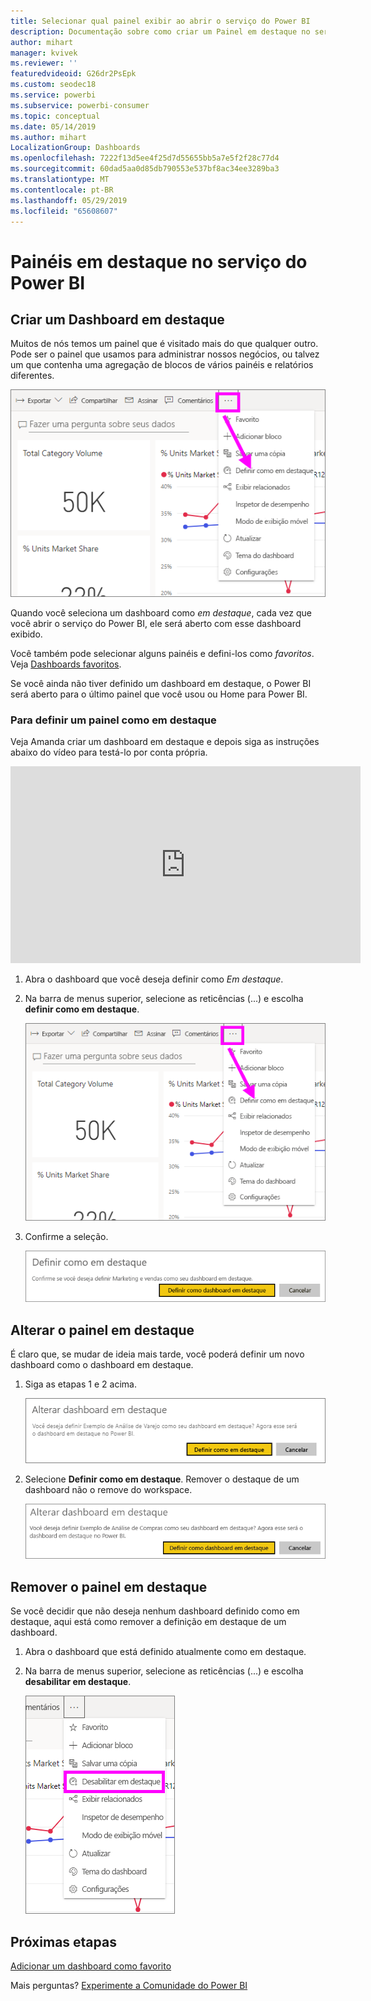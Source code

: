 ```yaml
---
title: Selecionar qual painel exibir ao abrir o serviço do Power BI
description: Documentação sobre como criar um Painel em destaque no serviço do Power BI
author: mihart
manager: kvivek
ms.reviewer: ''
featuredvideoid: G26dr2PsEpk
ms.custom: seodec18
ms.service: powerbi
ms.subservice: powerbi-consumer
ms.topic: conceptual
ms.date: 05/14/2019
ms.author: mihart
LocalizationGroup: Dashboards
ms.openlocfilehash: 7222f13d5ee4f25d7d55655bb5a7e5f2f28c77d4
ms.sourcegitcommit: 60dad5aa0d85db790553e537bf8ac34ee3289ba3
ms.translationtype: MT
ms.contentlocale: pt-BR
ms.lasthandoff: 05/29/2019
ms.locfileid: "65608607"
---
```

# <a name="featured-dashboards-in-power-bi-service"></a>Painéis em destaque no serviço do Power BI
## <a name="create-a-featured-dashboard"></a>Criar um Dashboard em destaque
Muitos de nós temos um painel que é visitado mais do que qualquer outro.  Pode ser o painel que usamos para administrar nossos negócios, ou talvez um que contenha uma agregação de blocos de vários painéis e relatórios diferentes.

![ícone definir como em destaque](./media/end-user-featured/power-bi-dropdown.png)

Quando você seleciona um dashboard como *em destaque*, cada vez que você abrir o serviço do Power BI, ele será aberto com esse dashboard exibido.  

Você também pode selecionar alguns painéis e defini-los como *favoritos*. Veja [Dashboards favoritos](end-user-favorite.md).

Se você ainda não tiver definido um dashboard em destaque, o Power BI será aberto para o último painel que você usou ou Home para Power BI.  

### <a name="to-set-a-dashboard-as-featured"></a>Para definir um painel como **em destaque**
Veja Amanda criar um dashboard em destaque e depois siga as instruções abaixo do vídeo para testá-lo por conta própria.

<iframe width="560" height="315" src="https://www.youtube.com/embed/G26dr2PsEpk" frameborder="0" allowfullscreen></iframe>



1. Abra o dashboard que você deseja definir como *Em destaque*. 
2. Na barra de menus superior, selecione as reticências (...) e escolha **definir como em destaque**.  
   
    ![Ícone Definir como em destaque](./media/end-user-featured/power-bi-dropdown.png)
3. Confirme a seleção.
   
    ![definir dashboard em destaque](./media/end-user-featured/power-bi-featured-confirm.png)

## <a name="change-the-featured-dashboard"></a>Alterar o painel em destaque
É claro que, se mudar de ideia mais tarde, você poderá definir um novo dashboard como o dashboard em destaque.

1. Siga as etapas 1 e 2 acima.
   
    ![Janela Alterar dashboard em destaque](./media/end-user-featured/power-bi-change-feature.png)
2. Selecione **Definir como em destaque**. Remover o destaque de um dashboard não o remove do workspace.  
   
    ![mensagem de êxito](./media/end-user-featured/power-bi-unfeature-new.png)

## <a name="remove-the-featured-dashboard"></a>Remover o painel em destaque
Se você decidir que não deseja nenhum dashboard definido como em destaque, aqui está como remover a definição em destaque de um dashboard.

1. Abra o dashboard que está definido atualmente como em destaque.
2. Na barra de menus superior, selecione as reticências (...) e escolha **desabilitar em destaque**.

    ![desabilitar o dashboard em destaque selecionado](./media/end-user-featured/power-bi-unfeature-newer.png)
   
## <a name="next-steps"></a>Próximas etapas
[Adicionar um dashboard como favorito](end-user-favorite.md)

Mais perguntas? [Experimente a Comunidade do Power BI](http://community.powerbi.com/)

